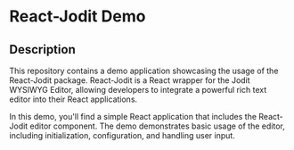 # React-Jodit Demo

## Description

This repository contains a demo application showcasing the usage of the React-Jodit package. React-Jodit is a React wrapper for the Jodit WYSIWYG Editor, allowing developers to integrate a powerful rich text editor into their React applications.

In this demo, you'll find a simple React application that includes the React-Jodit editor component. The demo demonstrates basic usage of the editor, including initialization, configuration, and handling user input.
